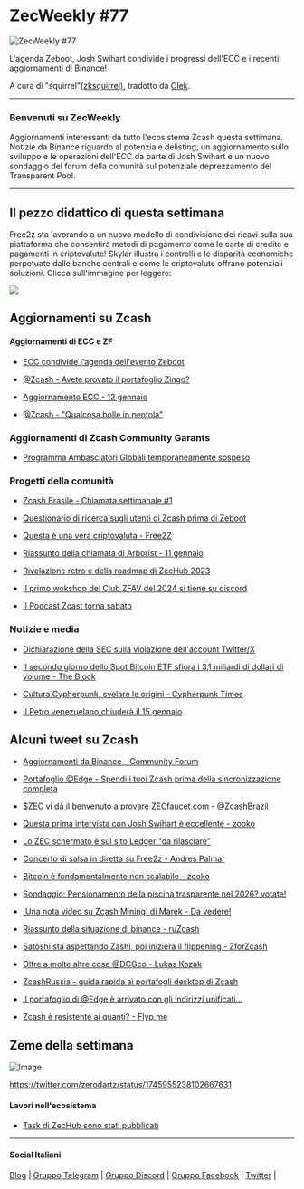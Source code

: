 # ZecWeekly #77

![ZecWeekly #77](https://substackcdn.com/image/fetch/f_auto,q_auto:good,fl_progressive:steep/https%3A%2F%2Fsubstack-post-media.s3.amazonaws.com%2Fpublic%2Fimages%2Fe9f211fe-5908-48b6-b91a-4d64e24acbd6_1022x556.gif)

L'agenda Zeboot, Josh Swihart condivide i progressi dell'ECC e i recenti aggiornamenti di Binance!

A cura di "squirrel"[(zksquirrel)](https://twitter.com/zksquirrel), tradotto da [Olek](https://twitter.com/an_Olek).

---

### Benvenuti su ZecWeekly

Aggiornamenti interessanti da tutto l'ecosistema Zcash questa settimana. Notizie da Binance riguardo al potenziale delisting, un aggiornamento sullo sviluppo e le operazioni dell'ECC da parte di Josh Swihart e un nuovo sondaggio del forum della comunità sul potenziale deprezzamento del Transparent Pool.

---

## Il pezzo didattico di questa settimana

Free2z sta lavorando a un nuovo modello di condivisione dei ricavi sulla sua piattaforma che consentirà metodi di pagamento come le carte di credito e pagamenti in criptovalute! Skylar illustra i controlli e le disparità economiche perpetuate dalle banche centrali e come le criptovalute offrano potenziali soluzioni. Clicca sull'immagine per leggere:

[![](https://substackcdn.com/image/fetch/w_1456,c_limit,f_auto,q_auto:good,fl_progressive:steep/https%3A%2F%2Fsubstack-post-media.s3.amazonaws.com%2Fpublic%2Fimages%2Ffc8f713f-2179-46d2-a738-0d53ea35748c_2514x609.png)](https://free2z.cash/skylar/zpage/central-banks-currency-controls-mass-immigration-and-free2z)

## Aggiornamenti su Zcash

#### Aggiornamenti di ECC e ZF

- [ECC condivide l'agenda dell'evento Zeboot](https://electriccoin.co/event/zeboot-2024/)

- [@Zcash - Avete provato il portafoglio Zingo?](https://twitter.com/zcash/status/1745144308515107081)

- [Aggiornamento ECC - 12 gennaio](https://forum.zcashcommunity.com/t/ecc-update-for-jan-12/46566)

- [@Zcash - "Qualcosa bolle in pentola"](https://twitter.com/zcash/status/1745838669083148572)

### **Aggiornamenti di Zcash Community Garants**

- [Programma Ambasciatori Globali temporaneamente sospeso](https://forum.zcashcommunity.com/t/the-global-ambassador-program/41070/197)

### **Progetti della comunità**

- [Zcash Brasile - Chiamata settimanale #1](https://twitter.com/zcashbrazil/status/1746174247779602889)

- [Questionario di ricerca sugli utenti di Zcash prima di Zeboot](https://twitter.com/UseZcash/status/1745931965264519528)

- [Questa è una vera criptovaluta - Free2Z](https://twitter.com/free2zcash/status/1745974083039457385)

- [Riassunto della chiamata di Arborist - 11 gennaio](https://twitter.com/zksquirrel/status/1745603194523160764)

- [Rivelazione retro e della roadmap di ZecHub 2023](https://twitter.com/ZecHub/status/1744767052080964019)

- [Il primo wokshop del Club ZFAV del 2024 si tiene su discord](https://twitter.com/ZFAVClub/status/1745141011871941039)

- [Il Podcast Zcast torna sabato](https://twitter.com/zcashesp/status/1746170240151789934)

### Notizie e media

- [Dichiarazione della SEC sulla violazione dell'account Twitter/X](https://www.coindesk.com/business/2024/01/13/sec-statement-on-the-hack-of-its-x-account-and-the-resulting-fake-bitcoin-etf-approval-announcement/)

- [Il secondo giorno dello Spot Bitcoin ETF sfiora i 3,1 miliardi di dollari di volume - The Block](https://www.theblock.co/post/272460/day-two-of-spot-bitcoin-etf-trading-tops-3-1-billion-as-grayscale-and-blackrock-lead)

- [Cultura Cypherpunk, svelare le origini - Cypherpunk Times](https://www.cypherpunktimes.com/cypherpunk-culture-unraveling-the-origins/)

- [Il Petro venezuelano chiuderà il 15 gennaio](https://cointelegraph.com/news/venezuela-petro-coin-shut-down-jan-15-after-six-years-report)

## Alcuni tweet su Zcash

- [Aggiornamenti da Binance - Community Forum](https://forum.zcashcommunity.com/t/important-potential-binance-delisting/45954/342)

- [Portafoglio @Edge - Spendi i tuoi Zcash prima della sincronizzazione completa](https://twitter.com/EdgeWallet/status/1745088190602445059)

- [$ZEC vi dà il benvenuto a provare ZECfaucet.com - @ZcashBrazil](https://twitter.com/zcashbrazil/status/1745902496202047589)

- [Questa prima intervista con Josh Swihart è eccellente - zooko](https://twitter.com/zooko/status/1744803812395622426)

- [Lo ZEC schermato è sul sito Ledger "da rilasciare"](https://twitter.com/Redeadzk/status/1745290215055298755)

- [Concerto di salsa in diretta su Free2z - Andres Palmar](https://twitter.com/andresmandolin/status/1745628006394081739)

- [Bitcoin è fondamentalmente non scalabile - zooko](https://twitter.com/zooko/status/1744079318429364404)

- [Sondaggio: Pensionamento della piscina trasparente nel 2026? votate!](https://forum.zcashcommunity.com/t/retire-transparent-pool-on-the-10th-zcash-birthday-lets-make-it-official/46573)

- ['Una nota video su Zcash Mining' di Marek - Da vedere!](https://twitter.com/upbqdn/status/1746324488893984851)

- [Riassunto della situazione di binance - ruZcash](https://twitter.com/ruzcash/status/1744786300681572673)

- [Satoshi sta aspettando Zashi, poi inizierà il flippening - ZforZcash](https://twitter.com/ZforZcash/status/1746476277043720369)

- [Oltre a molte altre cose @DCGco - Lukas Kozak](https://twitter.com/lukas_kozak_/status/1745922949943599597)

- [ZcashRussia - guida rapida ai portafogli desktop di Zcash](https://twitter.com/ZcashRussia/status/1746201927463866684)

- [Il portafoglio di @Edge è arrivato con gli indirizzi unificati...](https://twitter.com/EdgeWallet/status/1746189020219269585)

- [Zcash è resistente ai quanti? - Flyp.me](https://twitter.com/flyp_me/status/1746148339970670821)

## Zeme della settimana

![Image](https://substackcdn.com/image/fetch/f_auto,q_auto:good,fl_progressive:steep/https%3A%2F%2Fsubstack-post-media.s3.amazonaws.com%2Fpublic%2Fimages%2Fd2979bc3-f91e-4f95-a6c9-38736da2da5d_1200x1200.jpeg)

<https://twitter.com/zerodartz/status/1745955238102667631>

#### Lavori nell'ecosistema

- [Task di ZecHub sono stati pubblicati](https://app.dework.xyz/zechub-2424)

---

#### Social Italiani

[Blog](https://zcashitalia.com/) | [Gruppo Telegram](https://t.me/zcashita) | [Gruppo Discord](https://discord.com/channels/978714252934258779/1091806217359347802) | [Gruppo Facebook](https://www.facebook.com/groups/zecitalia) | [Twitter](https://twitter.com/InsideZcash) |
